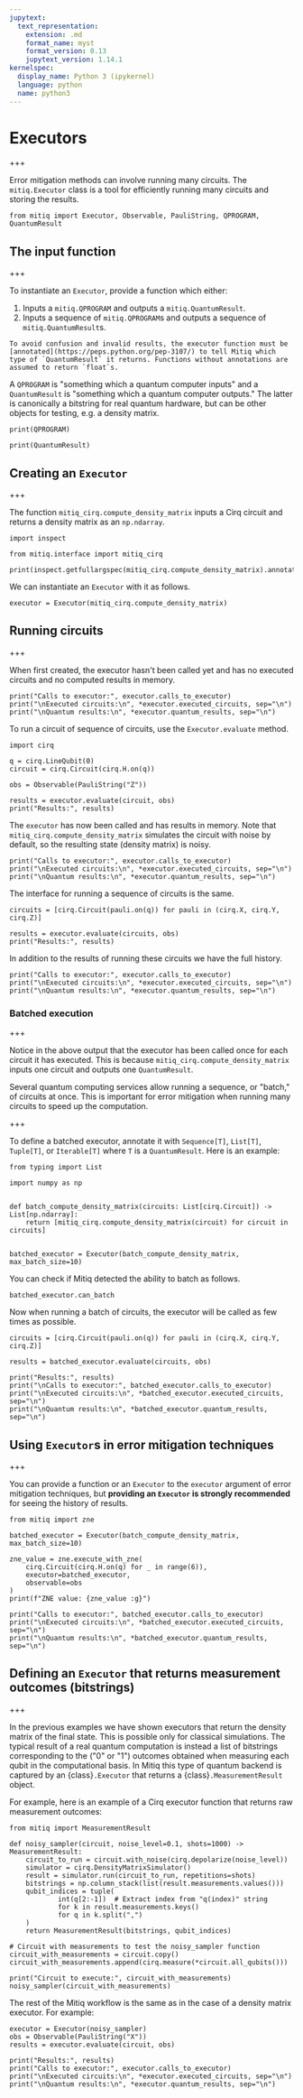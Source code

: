 ```yaml
---
jupytext:
  text_representation:
    extension: .md
    format_name: myst
    format_version: 0.13
    jupytext_version: 1.14.1
kernelspec:
  display_name: Python 3 (ipykernel)
  language: python
  name: python3
---
```


# Executors

+++

Error mitigation methods can involve running many circuits. The `mitiq.Executor` class is a tool for efficiently running many circuits and storing the results.

```{code-cell} ipython3
from mitiq import Executor, Observable, PauliString, QPROGRAM, QuantumResult
```

## The input function

+++

To instantiate an `Executor`, provide a function which either:

1. Inputs a `mitiq.QPROGRAM` and outputs a `mitiq.QuantumResult`.
2. Inputs a sequence of `mitiq.QPROGRAM`s and outputs a sequence of `mitiq.QuantumResult`s.

```{warning}
To avoid confusion and invalid results, the executor function must be [annotated](https://peps.python.org/pep-3107/) to tell Mitiq which type of `QuantumResult` it returns. Functions without annotations are assumed to return `float`s.
```

A `QPROGRAM` is "something which a quantum computer inputs" and a `QuantumResult` is "something which a quantum computer outputs." The latter is canonically a bitstring for real quantum hardware, but can be other objects for testing, e.g. a density matrix.

```{code-cell} ipython3
print(QPROGRAM)
```

```{code-cell} ipython3
print(QuantumResult)
```

## Creating an `Executor`

+++

The function `mitiq_cirq.compute_density_matrix` inputs a Cirq circuit and returns a density matrix as an `np.ndarray`.

```{code-cell} ipython3
import inspect

from mitiq.interface import mitiq_cirq

print(inspect.getfullargspec(mitiq_cirq.compute_density_matrix).annotations["return"])
```

We can instantiate an `Executor` with it as follows.

```{code-cell} ipython3
executor = Executor(mitiq_cirq.compute_density_matrix)
```

## Running circuits

+++

When first created, the executor hasn't been called yet and has no executed circuits and no computed results in memory.

```{code-cell} ipython3
print("Calls to executor:", executor.calls_to_executor)
print("\nExecuted circuits:\n", *executor.executed_circuits, sep="\n")
print("\nQuantum results:\n", *executor.quantum_results, sep="\n")
```

To run a circuit of sequence of circuits, use the `Executor.evaluate` method.

```{code-cell} ipython3
import cirq

q = cirq.LineQubit(0)
circuit = cirq.Circuit(cirq.H.on(q))

obs = Observable(PauliString("Z"))

results = executor.evaluate(circuit, obs)
print("Results:", results)
```

The `executor` has now been called and has results in memory. Note that `mitiq_cirq.compute_density_matrix` simulates the circuit with noise by default, so the resulting state (density matrix) is noisy.

```{code-cell} ipython3
print("Calls to executor:", executor.calls_to_executor)
print("\nExecuted circuits:\n", *executor.executed_circuits, sep="\n")
print("\nQuantum results:\n", *executor.quantum_results, sep="\n")
```

The interface for running a sequence of circuits is the same.

```{code-cell} ipython3
circuits = [cirq.Circuit(pauli.on(q)) for pauli in (cirq.X, cirq.Y, cirq.Z)]

results = executor.evaluate(circuits, obs)
print("Results:", results)
```

In addition to the results of running these circuits we have the full history.

```{code-cell} ipython3
print("Calls to executor:", executor.calls_to_executor)
print("\nExecuted circuits:\n", *executor.executed_circuits, sep="\n")
print("\nQuantum results:\n", *executor.quantum_results, sep="\n")
```

### Batched execution

+++

Notice in the above output that the executor has been called once for each circuit it has executed. This is because `mitiq_cirq.compute_density_matrix` inputs one circuit and outputs one `QuantumResult`.

Several quantum computing services allow running a sequence, or "batch," of circuits at once. This is important for error mitigation when running many circuits to speed up the computation.

+++

To define a batched executor, annotate it with `Sequence[T]`, `List[T]`, `Tuple[T]`, or `Iterable[T]` where `T` is a `QuantumResult`. Here is an example:

```{code-cell} ipython3
from typing import List

import numpy as np


def batch_compute_density_matrix(circuits: List[cirq.Circuit]) -> List[np.ndarray]:
    return [mitiq_cirq.compute_density_matrix(circuit) for circuit in circuits]


batched_executor = Executor(batch_compute_density_matrix, max_batch_size=10)
```

You can check if Mitiq detected the ability to batch as follows.

```{code-cell} ipython3
batched_executor.can_batch
```

Now when running a batch of circuits, the executor will be called as few times as possible.

```{code-cell} ipython3
circuits = [cirq.Circuit(pauli.on(q)) for pauli in (cirq.X, cirq.Y, cirq.Z)]

results = batched_executor.evaluate(circuits, obs)

print("Results:", results)
print("\nCalls to executor:", batched_executor.calls_to_executor)
print("\nExecuted circuits:\n", *batched_executor.executed_circuits, sep="\n")
print("\nQuantum results:\n", *batched_executor.quantum_results, sep="\n")
```

## Using `Executor`s in error mitigation techniques

+++

You can provide a function or an `Executor` to the `executor` argument of error mitigation techniques, but **providing an `Executor` is strongly recommended** for seeing the history of results.

```{code-cell} ipython3
from mitiq import zne
```

```{code-cell} ipython3
batched_executor = Executor(batch_compute_density_matrix, max_batch_size=10)

zne_value = zne.execute_with_zne(
    cirq.Circuit(cirq.H.on(q) for _ in range(6)), 
    executor=batched_executor, 
    observable=obs
)
print(f"ZNE value: {zne_value :g}")
```

```{code-cell} ipython3
print("Calls to executor:", batched_executor.calls_to_executor)
print("\nExecuted circuits:\n", *batched_executor.executed_circuits, sep="\n")
print("\nQuantum results:\n", *batched_executor.quantum_results, sep="\n")
```

## Defining an `Executor` that returns measurement outcomes (bitstrings)

+++

In the previous examples we have shown executors that return the density matrix of the final state. This is possible only for classical simulations.
The typical result of a real quantum computation is instead a list of bitstrings corresponding to the ("0" or "1") outcomes obtained when measuring each qubit in the computational basis.
In Mitiq this type of quantum backend is captured by an {class}`.Executor` that returns a {class}`.MeasurementResult` object.

For example, here is an example of a Cirq executor function that returns raw measurement outcomes:

```{code-cell} ipython3
from mitiq import MeasurementResult

def noisy_sampler(circuit, noise_level=0.1, shots=1000) -> MeasurementResult:
    circuit_to_run = circuit.with_noise(cirq.depolarize(noise_level))
    simulator = cirq.DensityMatrixSimulator()
    result = simulator.run(circuit_to_run, repetitions=shots)
    bitstrings = np.column_stack(list(result.measurements.values()))
    qubit_indices = tuple(
            int(q[2:-1])  # Extract index from "q(index)" string
            for k in result.measurements.keys()
            for q in k.split(",")
    )
    return MeasurementResult(bitstrings, qubit_indices)
```

```{code-cell} ipython3
# Circuit with measurements to test the noisy_sampler function
circuit_with_measurements = circuit.copy()
circuit_with_measurements.append(cirq.measure(*circuit.all_qubits()))

print("Circuit to execute:", circuit_with_measurements)
noisy_sampler(circuit_with_measurements)
```

The rest of the Mitiq workflow is the same as in the case of a density matrix executor. For example:

```{code-cell} ipython3
executor = Executor(noisy_sampler)
obs = Observable(PauliString("X"))
results = executor.evaluate(circuit, obs)

print("Results:", results)
print("Calls to executor:", executor.calls_to_executor)
print("\nExecuted circuits:\n", *executor.executed_circuits, sep="\n")
print("\nQuantum results:\n", *executor.quantum_results, sep="\n")
```
